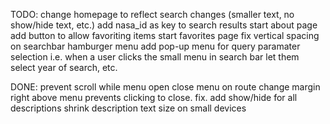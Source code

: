 TODO:
change homepage to reflect search changes (smaller text, no show/hide text, etc.)
add nasa_id as key to search results
start about page
add button to allow favoriting items
start favorites page
fix vertical spacing on searchbar hamburger menu
add pop-up menu for query paramater selection i.e. when a user clicks the small menu in search bar let them select year of search, etc.

DONE:
prevent scroll while menu open
close menu on route change
margin right above menu prevents clicking to close. fix.
add show/hide for all descriptions
shrink description text size on small devices